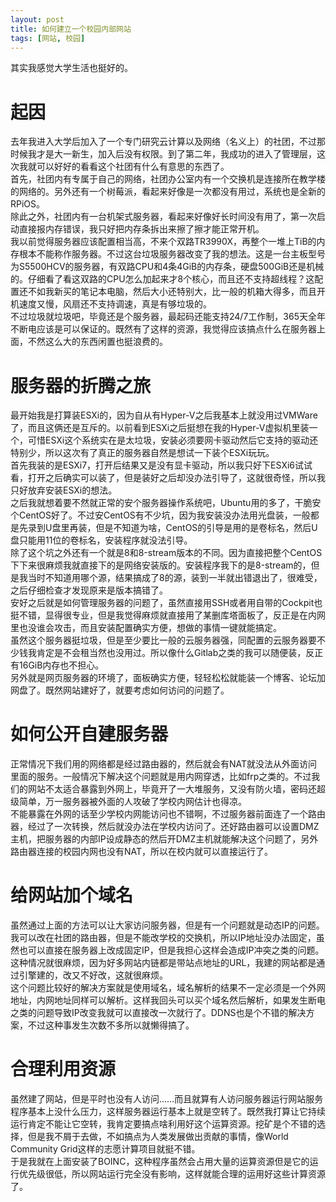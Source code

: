 ```yaml
---
layout: post
title: 如何建立一个校园内部网站
tags: [网站, 校园]
---
```

  其实我感觉大学生活也挺好的。<!--more-->    
  
# 起因
  去年我进入大学后加入了一个专门研究云计算以及网络（名义上）的社团，不过那时候我才是大一新生，加入后没有权限。到了第二年，我成功的进入了管理层，这次我就可以好好的看看这个社团有什么有意思的东西了。   
  首先，社团内有专属于自己的网络，社团办公室内有一个交换机是连接所在教学楼的网络的。另外还有一个树莓派，看起来好像是一次都没有用过，系统也是全新的RPiOS。   
  除此之外，社团内有一台机架式服务器，看起来好像好长时间没有用了，第一次启动直接报内存错误，我只好把内存条拆出来擦了擦才能正常开机。   
  我以前觉得服务器应该配置相当高，不来个双路TR3990X，再整个一堆上TiB的内存根本不能称作服务器。不过这台垃圾服务器改变了我的想法。这是一台主板型号为S5500HCV的服务器，有双路CPU和4条4GiB的内存条，硬盘500GiB还是机械的。仔细看了看这双路的CPU怎么加起来才8个核心，而且还不支持超线程？这配置还不如我新买的笔记本电脑，然后大小还特别大，比一般的机箱大得多，而且开机速度又慢，风扇还不支持调速，真是有够垃圾的。   
  不过垃圾就垃圾吧，毕竟还是个服务器，最起码还能支持24/7工作制，365天全年不断电应该是可以保证的。既然有了这样的资源，我觉得应该搞点什么在服务器上面，不然这么大的东西闲置也挺浪费的。   
  
# 服务器的折腾之旅
  最开始我是打算装ESXi的，因为自从有Hyper-V之后我基本上就没用过VMWare了，而且这俩还是互斥的。以前看到ESXi之后挺想在我的Hyper-V虚拟机里装一个，可惜ESXi这个系统实在是太垃圾，安装必须要网卡驱动然后它支持的驱动还特别少，所以这次有了真正的服务器自然是想试一下装个ESXi玩玩。   
  首先我装的是ESXi7，打开后结果又是没有显卡驱动，所以我只好下ESXi6试试看，打开之后确实可以装了，但是装好之后却没办法引导了，这就很奇怪，所以我只好放弃安装ESXi的想法。   
  之后我就想着要不然就正常的安个服务器操作系统吧，Ubuntu用的多了，干脆安个CentOS好了。不过安CentOS有不少坑，因为我安装没办法用光盘装，一般都是先录到U盘里再装，但是不知道为啥，CentOS的引导是用的是卷标名，然后U盘只能用11位的卷标名，安装程序就没法引导。   
  除了这个坑之外还有一个就是8和8-stream版本的不同。因为直接把整个CentOS下下来很麻烦我就直接下的是网络安装版的。安装程序我下的是8-stream的，但是我当时不知道用哪个源，结果搞成了8的源，装到一半就出错退出了，很难受，之后仔细检查才发现原来是版本搞错了。   
  安好之后就是如何管理服务器的问题了，虽然直接用SSH或者用自带的Cockpit也挺不错，显得很专业，但是我觉得麻烦就直接用了某删库塔面板了，反正是在内网里也没谁会攻击，而且安装配置确实方便，想做的事情一键就能搞定。   
  虽然这个服务器挺垃圾，但是至少要比一般的云服务器强，同配置的云服务器要不少钱我肯定是不会租当然也没用过。所以像什么Gitlab之类的我可以随便装，反正有16GiB内存也不担心。   
  另外就是网页服务器的环境了，面板确实方便，轻轻松松就能装一个博客、论坛加网盘了。既然网站建好了，就要考虑如何访问的问题了。   

# 如何公开自建服务器
  正常情况下我们用的网络都是经过路由器的，然后就会有NAT就没法从外面访问里面的服务。一般情况下解决这个问题就是用内网穿透，比如frp之类的。不过我们的网站不太适合暴露到外网上，毕竟开了一大堆服务，又没有防火墙，密码还超级简单，万一服务器被外面的人攻破了学校内网估计也得凉。   
  不能暴露在外网的话至少学校内网能访问也不错啊，不过服务器前面连了一个路由器，经过了一次转换，然后就没办法在学校内访问了。还好路由器可以设置DMZ主机，把服务器的内部IP设成静态的然后开DMZ主机就能解决这个问题了，另外路由器连接的校园内网也没有NAT，所以在校内就可以直接运行了。   
  
# 给网站加个域名
  虽然通过上面的方法可以让大家访问服务器，但是有一个问题就是动态IP的问题。我可以改在社团的路由器，但是不能改学校的交换机，所以IP地址没办法固定，虽然也可以直接在服务器上改成固定IP，但是我担心这样会造成IP冲突之类的问题。这种情况就很麻烦，因为好多网站内链都是带站点地址的URL，我建的网站都是通过引擎建的，改又不好改，这就很麻烦。   
  这个问题比较好的解决方案就是使用域名，域名解析的结果不一定必须是一个外网地址，内网地址同样可以解析。这样我回头可以买个域名然后解析，如果发生断电之类的问题导致IP改变我就可以直接改一次就行了。DDNS也是个不错的解决方案，不过这种事发生次数不多所以就懒得搞了。
  
# 合理利用资源
  虽然建了网站，但是平时也没有人访问……而且就算有人访问服务器运行网站服务程序基本上没什么压力，这样服务器运行基本上就是空转了。既然我打算让它持续运行肯定不能让它空转，我肯定要搞点啥利用好这个运算资源。挖矿是个不错的选择，但是我不屑于去做，不如搞点为人类发展做出贡献的事情，像World Community Grid这样的志愿计算项目就挺不错。   
  于是我就在上面安装了BOINC，这种程序虽然会占用大量的运算资源但是它的运行优先级很低，所以网站运行完全没有影响，这样就能合理的运用好这些计算资源了。   
